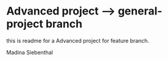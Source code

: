 # Advanced project --> general-project branch


this is readme for a Advanced  project for feature branch.

Madina Siebenthal